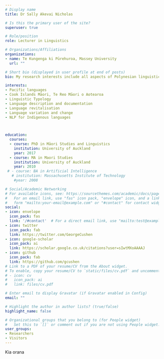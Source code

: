 ```yaml
---
# Display name
title: Dr Sally Akevai Nicholas

# Is this the primary user of the site?
superuser: true

# Role/position
role: Lecturer in Linguistics

# Organizations/Affiliations
organizations:
- name: Te Kungenga ki Pūrehuroa, Massey University 
  url: ""

# Short bio (displayed in user profile at end of posts)
bio: My research interests include all aspects of Polynesian linguistics 

interests:
- Pacific languages
- Cook Islands Māori, Te Reo Māori o Aotearoa
- Linguistic Typology
- Language description and documentation
- Language revitalisation 
- Language variation and change
- NLP for Indigenous languages
 


education:
  courses:
  - course: PhD in Māori Studies and Linguistics
    institution: University of Auckland
    year: 2017
  - course: MA in Maori Studies
    institution: University of Auckland
    year: 2010
 # - course: BA in Artificial Intelligence
   # institution: Massachusetts Institute of Technology
    #year: 2008

# Social/Academic Networking
# For available icons, see: https://sourcethemes.com/academic/docs/page-builder/#icons
#   For an email link, use "fas" icon pack, "envelope" icon, and a link in the
#   form "mailto:your-email@example.com" or "#contact" for contact widget.
social:
- icon: envelope
  icon_pack: fas
  link: '/#contact'  # For a direct email link, use "mailto:test@example.org".
- icon: twitter
  icon_pack: fab
  link: https://twitter.com/GeorgeCushen
- icon: google-scholar
  icon_pack: ai
  link: https://scholar.google.co.uk/citations?user=sIwtMXoAAAAJ
- icon: github
  icon_pack: fab
  link: https://github.com/gcushen
# Link to a PDF of your resume/CV from the About widget.
# To enable, copy your resume/CV to `static/files/cv.pdf` and uncomment the lines below.
# - icon: cv
#   icon_pack: ai
#   link: files/cv.pdf

# Enter email to display Gravatar (if Gravatar enabled in Config)
email: ""

# Highlight the author in author lists? (true/false)
highlight_name: false

# Organizational groups that you belong to (for People widget)
#   Set this to `[]` or comment out if you are not using People widget.
user_groups:
- Researchers
- Visitors
---
```


Kia orana 
